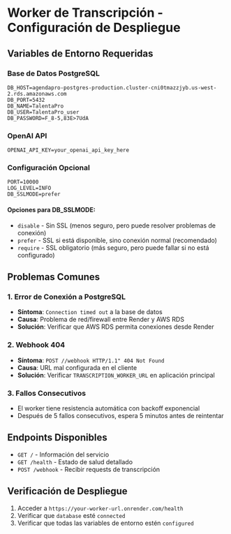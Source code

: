 # Worker de Transcripción - Configuración de Despliegue

## Variables de Entorno Requeridas

### Base de Datos PostgreSQL
```
DB_HOST=agendapro-postgres-production.cluster-cni0tmazzjyb.us-west-2.rds.amazonaws.com
DB_PORT=5432
DB_NAME=TalentaPro
DB_USER=TalentaPro_user
DB_PASSWORD=F_8-5,83E>7UdA
```

### OpenAI API
```
OPENAI_API_KEY=your_openai_api_key_here
```

### Configuración Opcional
```
PORT=10000
LOG_LEVEL=INFO
DB_SSLMODE=prefer
```

#### Opciones para DB_SSLMODE:
- `disable` - Sin SSL (menos seguro, pero puede resolver problemas de conexión)
- `prefer` - SSL si está disponible, sino conexión normal (recomendado)
- `require` - SSL obligatorio (más seguro, pero puede fallar si no está configurado)

## Problemas Comunes

### 1. Error de Conexión a PostgreSQL
- **Síntoma**: `Connection timed out` a la base de datos
- **Causa**: Problema de red/firewall entre Render y AWS RDS
- **Solución**: Verificar que AWS RDS permita conexiones desde Render

### 2. Webhook 404
- **Síntoma**: `POST //webhook HTTP/1.1" 404 Not Found`
- **Causa**: URL mal configurada en el cliente
- **Solución**: Verificar `TRANSCRIPTION_WORKER_URL` en aplicación principal

### 3. Fallos Consecutivos
- El worker tiene resistencia automática con backoff exponencial
- Después de 5 fallos consecutivos, espera 5 minutos antes de reintentar

## Endpoints Disponibles

- `GET /` - Información del servicio
- `GET /health` - Estado de salud detallado
- `POST /webhook` - Recibir requests de transcripción

## Verificación de Despliegue

1. Acceder a `https://your-worker-url.onrender.com/health`
2. Verificar que `database` esté `connected`
3. Verificar que todas las variables de entorno estén `configured`